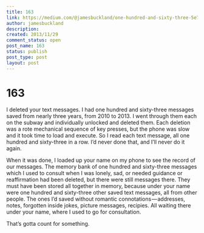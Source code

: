 ```yaml
---
title: 163
link: https://medium.com/@jamesbuckland/one-hundred-and-sixty-three-5e7af8f821a3
author: jamesbuckland
description: 
created: 2013/11/29
comment_status: open
post_name: 163
status: publish
post_type: post
layout: post
---
```


# 163

I deleted your text messages. I had one hundred and sixty-three messages saved from nearly three years, from 2010 to 2013. I went through them each on the subway and individually unlocked and deleted them. Each deletion was a rote mechanical sequence of key presses, but the phone was slow and it took time to load and execute. So I read each text message, all one hundred and sixty-three in a row. I’d never done that, and I’ll never do it again.

When it was done, I loaded up your name on my phone to see the record of our messages. The memory bank of one hundred and sixty-three messages which I used to consult when I was lonely, sad, or needed guidance or reaffirmation had been deleted, but there were still messages there. They must have been stored all together in memory, because under your name were one hundred and sixty-three other saved text messages, all from other people. The ones I’d saved without romantic connotations — addresses, notes, forgotten inside jokes, picture messages, recipies. All waiting there under your name, where I used to go for consultation.

That’s gotta count for something.